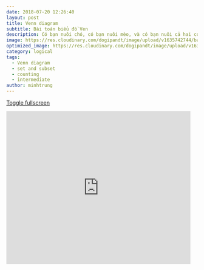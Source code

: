 ```yaml
---
date: 2018-07-20 12:26:40
layout: post
title: Venn diagram
subtitle: Bài toán biểu đồ Ven
description: Có bạn nuôi chó, có bạn nuôi mèo, và có bạn nuôi cả hai con. Vậy chúng ta đang đếm bao nhiêu bạn?
image: https://res.cloudinary.com/dogipandt/image/upload/v1635742744/backgroun-Venn_hv8eei.png
optimized_image: https://res.cloudinary.com/dogipandt/image/upload/v1635742744/backgroun-Venn_hv8eei.png
category: logical
tags:
  - Venn diagram
  - set and subset
  - counting
  - intermediate
author: minhtrung
---
```


<a href="https://scratch.mit.edu/projects/566530728/fullscreen/"> Toggle fullscreen </a>
<iframe src="https://scratch.mit.edu/projects/566530728/embed" allowtransparency="true" width="485" height="402" frameborder="0" scrolling="no" allowfullscreen></iframe>





